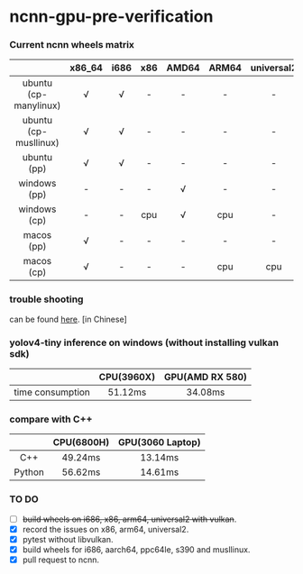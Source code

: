 

# ncnn-gpu-pre-verification

### Current ncnn wheels matrix 

|                       | x86_64 | i686 | x86  | AMD64 | ARM64 | universal2 | aarch64 | ppc64le | s390 |
| :-------------------: | :----: | :--: | :--: | :---: | :---: | :--------: | :-------: | :-------: | :----: |
| ubuntu (cp-manylinux) |   √    |  √   |  -   |   -   |   -   |     -      | √ | √ | √ |
| ubuntu (cp-musllinux) |   √    |  √   |  -   |   -   |   -   |     -      | √ | √ | √ |
|      ubuntu (pp)      |   √    |  √   |  -   |   -   |   -   |     -      | √ | - | - |
|     windows (pp)      |   -    |  -   |  -   |   √   |   -   |     -      | - | - | - |
|     windows (cp)      |   -    |  -   | cpu  |   √   |  cpu  |     -      | - | - | - |
|      macos (pp)       |   √    |  -   |  -   |   -   |   -   |     -      | - | - | - |
|      macos (cp)       |   √    |  -   |  -   |   -   |  cpu  |    cpu     | - | - | - |

### trouble shooting

can be found [here](https://github.com/Hideousmon/ncnn-gpu-pre-verification/blob/main/troubleshooting.md). [in Chinese]

### yolov4-tiny inference on windows  (without installing vulkan sdk)

|                  | CPU(3960X) | GPU(AMD RX 580) |
| :--------------: | :--------: | :-------------: |
| time consumption |  51.12ms   |     34.08ms     |

### compare with C++

|        | CPU(6800H) | GPU(3060 Laptop) |
| :----: | :--------: | :--------------: |
|  C++   |  49.24ms   |     13.14ms      |
| Python |  56.62ms   |     14.61ms      |

### TO DO

- [ ] ~~build wheels on i686, x86, arm64, universal2 with vulkan~~.
- [x] record the issues on x86, arm64, universal2.
- [x] pytest without libvulkan.
- [x] build wheels for i686, aarch64, ppc64le, s390 and musllinux.
- [x] pull request to ncnn.
